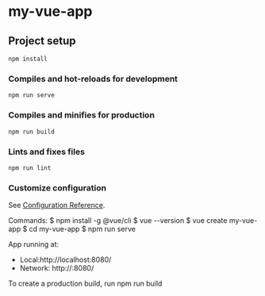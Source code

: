 # my-vue-app

## Project setup
```
npm install
```

### Compiles and hot-reloads for development
```
npm run serve
```

### Compiles and minifies for production
```
npm run build
```

### Lints and fixes files
```
npm run lint
```

### Customize configuration
See [Configuration Reference](https://cli.vuejs.org/config/).

Commands:
$ npm install -g @vue/cli
$ vue --version
$ vue create my-vue-app
$ cd my-vue-app
$ npm run serve

App running at:
- Local:http://localhost:8080/
- Network: http://<IP Address>:8080/

To create a production build, run npm run build

